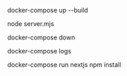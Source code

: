 
docker-compose up --build

node server.mjs

docker-compose down

docker-compose logs

docker-compose run nextjs npm install